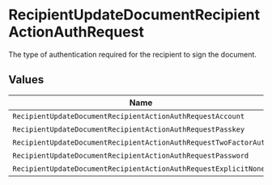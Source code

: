 # RecipientUpdateDocumentRecipientActionAuthRequest

The type of authentication required for the recipient to sign the document.


## Values

| Name                                                             | Value                                                            |
| ---------------------------------------------------------------- | ---------------------------------------------------------------- |
| `RecipientUpdateDocumentRecipientActionAuthRequestAccount`       | ACCOUNT                                                          |
| `RecipientUpdateDocumentRecipientActionAuthRequestPasskey`       | PASSKEY                                                          |
| `RecipientUpdateDocumentRecipientActionAuthRequestTwoFactorAuth` | TWO_FACTOR_AUTH                                                  |
| `RecipientUpdateDocumentRecipientActionAuthRequestPassword`      | PASSWORD                                                         |
| `RecipientUpdateDocumentRecipientActionAuthRequestExplicitNone`  | EXPLICIT_NONE                                                    |